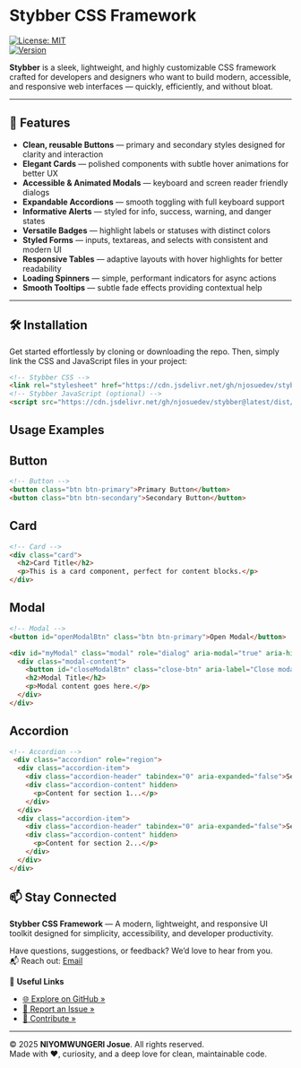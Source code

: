 # Stybber CSS Framework

[![License: MIT](https://img.shields.io/badge/License-MIT-green.svg)](LICENSE)  
[![Version](https://img.shields.io/badge/version-1.0.1-red)]()

**Stybber** is a sleek, lightweight, and highly customizable CSS framework crafted for developers and designers who want to build modern, accessible, and responsive web interfaces — quickly, efficiently, and without bloat.

---

## 🚀 Features

- **Clean, reusable Buttons** — primary and secondary styles designed for clarity and interaction  
- **Elegant Cards** — polished components with subtle hover animations for better UX  
- **Accessible & Animated Modals** — keyboard and screen reader friendly dialogs  
- **Expandable Accordions** — smooth toggling with full keyboard support  
- **Informative Alerts** — styled for info, success, warning, and danger states  
- **Versatile Badges** — highlight labels or statuses with distinct colors  
- **Styled Forms** — inputs, textareas, and selects with consistent and modern UI  
- **Responsive Tables** — adaptive layouts with hover highlights for better readability  
- **Loading Spinners** — simple, performant indicators for async actions  
- **Smooth Tooltips** — subtle fade effects providing contextual help  

---

## 🛠 Installation

Get started effortlessly by cloning or downloading the repo. Then, simply link the CSS and JavaScript files in your project:
```html
<!-- Stybber CSS -->
<link rel="stylesheet" href="https://cdn.jsdelivr.net/gh/njosuedev/stybber@latest/dist/stybber.main.css" />
<!-- Stybber JavaScript (optional) -->
<script src="https://cdn.jsdelivr.net/gh/njosuedev/stybber@latest/dist/stybber.main.js"></script>

```
## Usage Examples
 
## Button
```html
<!-- Button -->
<button class="btn btn-primary">Primary Button</button>
<button class="btn btn-secondary">Secondary Button</button>

```
## Card
```html
<!-- Card -->
<div class="card">
  <h2>Card Title</h2>
  <p>This is a card component, perfect for content blocks.</p>
</div>
```
## Modal
```html
<!-- Modal -->
<button id="openModalBtn" class="btn btn-primary">Open Modal</button>

<div id="myModal" class="modal" role="dialog" aria-modal="true" aria-hidden="true" tabindex="-1">
  <div class="modal-content">
    <button id="closeModalBtn" class="close-btn" aria-label="Close modal">&times;</button>
    <h2>Modal Title</h2>
    <p>Modal content goes here.</p>
  </div>
</div>
```
## Accordion
```html
<!-- Accordion -->
 <div class="accordion" role="region">
  <div class="accordion-item">
    <div class="accordion-header" tabindex="0" aria-expanded="false">Section 1</div>
    <div class="accordion-content" hidden>
      <p>Content for section 1...</p>
    </div>
  </div>
  <div class="accordion-item">
    <div class="accordion-header" tabindex="0" aria-expanded="false">Section 2</div>
    <div class="accordion-content" hidden>
      <p>Content for section 2...</p>
    </div>
  </div>
</div>
```

## 📫 Stay Connected

**Stybber CSS Framework** — A modern, lightweight, and responsive UI toolkit designed for simplicity, accessibility, and developer productivity.

Have questions, suggestions, or feedback? We’d love to hear from you.  
📬 Reach out: [Email](mailto:writetounity@gmail.com)

🔗 **Useful Links**  
- [🌐 Explore on GitHub »](https://github.com/njosuedev/stybber)  
- [🐞 Report an Issue »](https://github.com/njosuedev/stybber/issues)  
- [🤝 Contribute »](https://github.com/njosuedev/stybber/blob/main/CONTRIBUTING.md)

---

© 2025 **NIYOMWUNGERI Josue**. All rights reserved.  
Made with ❤️, curiosity, and a deep love for clean, maintainable code.










